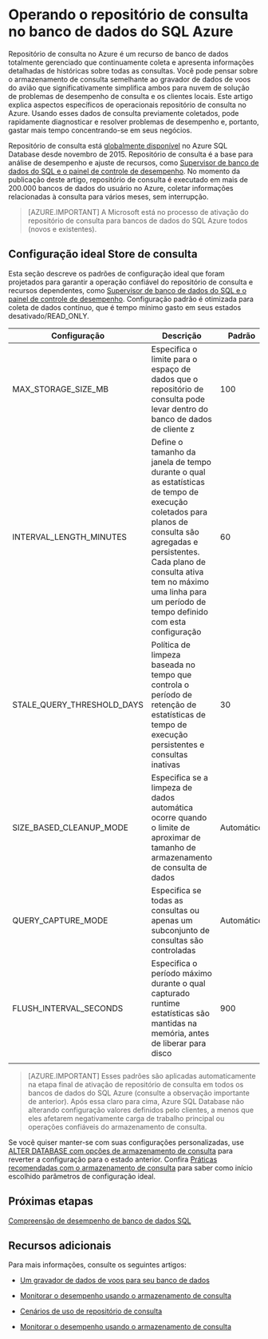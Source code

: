 <properties
   pageTitle="Operacional repositório de consulta no banco de dados do SQL Azure"
   description="Saiba como operar o repositório de consulta no banco de dados do SQL Azure"
   keywords=""
   services="sql-database"
   documentationCenter=""
   authors="CarlRabeler"
   manager="jhubbard"
   editor=""/>

<tags
   ms.service="sql-database"
   ms.devlang="NA"
   ms.topic="article"
   ms.tgt_pltfrm="sqldb-performance"
   ms.workload="data-management"
   ms.date="08/16/2016"
   ms.author="carlrab"/>

# <a name="operating-the-query-store-in-azure-sql-database"></a>Operando o repositório de consulta no banco de dados do SQL Azure 

Repositório de consulta no Azure é um recurso de banco de dados totalmente gerenciado que continuamente coleta e apresenta informações detalhadas de históricas sobre todas as consultas. Você pode pensar sobre o armazenamento de consulta semelhante ao gravador de dados de voos do avião que significativamente simplifica ambos para nuvem de solução de problemas de desempenho de consulta e os clientes locais. Este artigo explica aspectos específicos de operacionais repositório de consulta no Azure. Usando esses dados de consulta previamente coletados, pode rapidamente diagnosticar e resolver problemas de desempenho e, portanto, gastar mais tempo concentrando-se em seus negócios. 

Repositório de consulta está [globalmente disponível](https://azure.microsoft.com/updates/general-availability-azure-sql-database-query-store/) no Azure SQL Database desde novembro de 2015. Repositório de consulta é a base para análise de desempenho e ajuste de recursos, como [Supervisor de banco de dados do SQL e o painel de controle de desempenho](https://azure.microsoft.com/updates/sqldatabaseadvisorga/). No momento da publicação deste artigo, repositório de consulta é executado em mais de 200.000 bancos de dados do usuário no Azure, coletar informações relacionadas à consulta para vários meses, sem interrupção.

> [AZURE.IMPORTANT] A Microsoft está no processo de ativação do repositório de consulta para bancos de dados do SQL Azure todos (novos e existentes). 

## <a name="optimal-query-store-configuration"></a>Configuração ideal Store de consulta

Esta seção descreve os padrões de configuração ideal que foram projetados para garantir a operação confiável do repositório de consulta e recursos dependentes, como [Supervisor de banco de dados do SQL e o painel de controle de desempenho](https://azure.microsoft.com/updates/sqldatabaseadvisorga/). Configuração padrão é otimizada para coleta de dados contínuo, que é tempo mínimo gasto em seus estados desativado/READ_ONLY.

| Configuração | Descrição | Padrão | Comentário |
| ------------- | ----------- | ------- | ------- |
| MAX_STORAGE_SIZE_MB | Especifica o limite para o espaço de dados que o repositório de consulta pode levar dentro do banco de dados de cliente z | 100 | Impostas para novos bancos de dados |
| INTERVAL_LENGTH_MINUTES | Define o tamanho da janela de tempo durante o qual as estatísticas de tempo de execução coletados para planos de consulta são agregadas e persistentes. Cada plano de consulta ativa tem no máximo uma linha para um período de tempo definido com esta configuração | 60   | Impostas para novos bancos de dados |
| STALE_QUERY_THRESHOLD_DAYS | Política de limpeza baseada no tempo que controla o período de retenção de estatísticas de tempo de execução persistentes e consultas inativas | 30 | Impostas para novos bancos de dados e bancos de dados com padrão anterior (367) |
| SIZE_BASED_CLEANUP_MODE | Especifica se a limpeza de dados automática ocorre quando o limite de aproximar de tamanho de armazenamento de consulta de dados | Automático | Impostas para todos os bancos de dados |
| QUERY_CAPTURE_MODE | Especifica se todas as consultas ou apenas um subconjunto de consultas são controladas | Automático | Impostas para todos os bancos de dados |
| FLUSH_INTERVAL_SECONDS | Especifica o período máximo durante o qual capturado runtime estatísticas são mantidas na memória, antes de liberar para disco | 900 | Impostas para novos bancos de dados |
||||||

> [AZURE.IMPORTANT] Esses padrões são aplicadas automaticamente na etapa final de ativação de repositório de consulta em todos os bancos de dados do SQL Azure (consulte a observação importante de anterior). Após essa claro para cima, Azure SQL Database não alterando configuração valores definidos pelo clientes, a menos que eles afetarem negativamente carga de trabalho principal ou operações confiáveis do armazenamento de consulta.

Se você quiser manter-se com suas configurações personalizadas, use [ALTER DATABASE com opções de armazenamento de consulta](https://msdn.microsoft.com/library/bb522682.aspx) para reverter a configuração para o estado anterior. Confira [Práticas recomendadas com o armazenamento de consulta](https://msdn.microsoft.com/library/mt604821.aspx) para saber como início escolhido parâmetros de configuração ideal.

## <a name="next-steps"></a>Próximas etapas

[Compreensão de desempenho de banco de dados SQL](sql-database-performance.md)

## <a name="additional-resources"></a>Recursos adicionais

Para mais informações, consulte os seguintes artigos:

- [Um gravador de dados de voos para seu banco de dados](https://azure.microsoft.com/blog/query-store-a-flight-data-recorder-for-your-database) 

- [Monitorar o desempenho usando o armazenamento de consulta](https://msdn.microsoft.com/library/dn817826.aspx)

- [Cenários de uso de repositório de consulta](https://msdn.microsoft.com/library/mt614796.aspx)

- [Monitorar o desempenho usando o armazenamento de consulta](https://msdn.microsoft.com/library/dn817826.aspx) 
